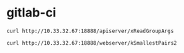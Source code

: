 # gitlab-ci

```shell
curl http://10.33.32.67:18888/apiserver/xReadGroupArgs

curl http://10.33.32.67:18888/webserver/kSmallestPairs2

```

